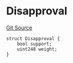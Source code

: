 # Disapproval
[Git Source](https://github.com/llama-community/vertex-v1/blob/6c2711ddcfd18478ed9aaa1452683c650813cd72/src/utils/Structs.sol)


```solidity
struct Disapproval {
    bool support;
    uint248 weight;
}
```

